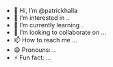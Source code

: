 - 👋 Hi, I’m @patrickhalla
- 👀 I’m interested in ..
- 🌱 I’m currently learning ..
- 💞️ I’m looking to collaborate on ...
- 📫 How to reach me ...
- 😄 Pronouns: ..
- ⚡ Fun fact: ...

<!---
patrickhalla/patrickhalla is a ✨ special ✨ repository because its `README.md` (this file) appears on your GitHub profile.
You can click the Preview link to take a look at your changes.
--->
